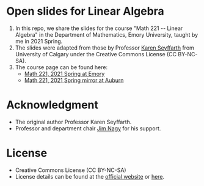 # Open slides for Linear Algebra
1. In this repo, we share the slides for the course "Math 221 -- Linear Algebra"
   in the Department of Mathematics, Emory University, taught by me in 2021
   Spring.
2. The slides were adapted from those by Professor [Karen Seyffarth](https://contacts.ucalgary.ca/info/math/profiles/101-152971) from
   University of Calgary under the Creative Commons License (CC BY-NC-SA). 
3. The course page can be found here: 
   * [Math 221, 2021 Spring at Emory](http://math.emory.edu/~lchen41/teaching/2021_Spring_Math221/) 
   * [Math 221, 2021 Spring mirror at Auburn](http://webhome.auburn.edu/~lzc0090/teaching/2021_Spring_Math221/) 

# Acknowledgment
* The original author Professor Karen Seyffarth.
* Professor and department chair [Jim Nagy](http://www.math.emory.edu/~nagy/) for his support.

# License
* Creative Commons License (CC BY-NC-SA) 
* License details can be found at the [official website](https://creativecommons.org/licenses/by-nc-sa/4.0/) or [here](LICENSE.txt).
